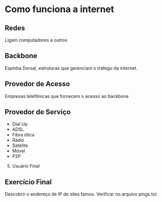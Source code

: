 # Como funciona a internet

## Redes

Ligam computadores a outros

## Backbone

Espinha Dorsal, estruturas que gerenciam o tráfego da internet.

## Provedor de Acesso

Empresas telefônicas que fornecem o acesso ao backbone

## Provedor de Serviço

* Dial Up
* ADSL
* Fibra ótica
* Rádio
* Satélite
* Móvel
* P2P

5. Usuário Final

## Exercício Final

Descobrir o endereço de IP de sites famos.
Verificar no arquivo pings.txt
